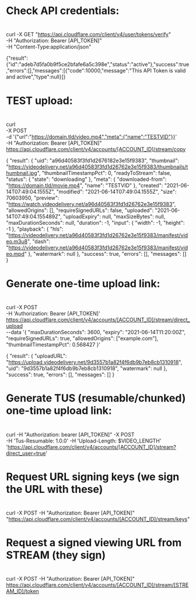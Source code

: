 #
# Check API credentials:
#
curl -X GET "https://api.cloudflare.com/client/v4/user/tokens/verify" \
     -H "Authorization: Bearer [API_TOKEN]" \
     -H "Content-Type:application/json"

{"result":{"id":"adeb7d5fa0b9f5ce2bfafe6a5c398e","status":"active"},"success":true,"errors":[],"messages":[{"code":10000,"message":"This API Token is valid and active","type":null}]}

#
# TEST upload:
#
curl \
-X POST \
-d '{"url":"https://domain.tld/video.mp4","meta":{"name":"TESTVID"}}' \
-H "Authorization: Bearer [API_TOKEN]" \
https://api.cloudflare.com/client/v4/accounts/[ACCOUNT_ID]/stream/copy

{
  "result": {
    "uid": "a96d40583f3fd1d2676182e3e15f9383",
    "thumbnail": "https://videodelivery.net/a96d40583f3fd1d26762e3e15f9383/thumbnails/thumbnail.jpg",
    "thumbnailTimestampPct": 0,
    "readyToStream": false,
    "status": {
      "state": "downloading"
    },
    "meta": {
      "downloaded-from": "https://domain.tld/movie.mp4",
      "name": "TESTVID"
    },
    "created": "2021-06-14T07:49:04.1555Z",
    "modified": "2021-06-14T07:49:04.1555Z",
    "size": 70603950,
    "preview": "https://watch.videodelivery.net/a96d40583f3fd1d26762e3e15f9383",
    "allowedOrigins": [],
    "requireSignedURLs": false,
    "uploaded": "2021-06-14T07:49:04.155489Z",
    "uploadExpiry": null,
    "maxSizeBytes": null,
    "maxDurationSeconds": null,
    "duration": -1,
    "input": {
      "width": -1,
      "height": -1
    },
    "playback": {
      "hls": "https://videodelivery.net/a96d40583f3fd1d26762e3e15f9383/manifest/video.m3u8",
      "dash": "https://videodelivery.net/a96d40583f3fd1d26762e3e15f9383/manifest/video.mpd"
    },
    "watermark": null
  },
  "success": true,
  "errors": [],
  "messages": []
}

#
# Generate one-time upload link:
#
curl -X POST \
 -H 'Authorization: Bearer [API_TOKEN]' \
https://api.cloudflare.com/client/v4/accounts/[ACCOUNT_ID]/stream/direct_upload \
 --data '{
    "maxDurationSeconds": 3600,
    "expiry": "2021-06-14T11:20:00Z",
    "requireSignedURLs": true,
    "allowedOrigins": ["example.com"],
    "thumbnailTimestampPct": 0.568427
 }'

 {
   "result": {
     "uploadURL": "https://upload.videodelivery.net/9d3557b1a82f4f6db9b7eb8cb1310918",
     "uid": "9d3557b1a82f4f6db9b7eb8cb1310918",
     "watermark": null
   },
   "success": true,
   "errors": [],
   "messages": []
 }

#
# Generate TUS (resumable/chunked) one-time upload link:
#
curl -H "Authorization: bearer [API_TOKEN]" -X POST \
 -H 'Tus-Resumable: 1.0.0' -H 'Upload-Length: $VIDEO_LENGTH' \
 'https://api.cloudflare.com/client/v4/accounts/[ACCOUNT_ID]/stream?direct_user=true'

#
# Request URL signing keys (we sign the URL with these)
#
curl -X POST -H "Authorization: Bearer [API_TOKEN]"  "https://api.cloudflare.com/client/v4/accounts/[ACCOUNT_ID]/stream/keys"

#
# Request a signed viewing URL from STREAM (they sign)
#
curl -X POST -H "Authorization: Bearer [API_TOKEN]" \
 https://api.cloudflare.com/client/v4/accounts/[ACCOUNT_ID]/stream/[STREAM_ID]/token


